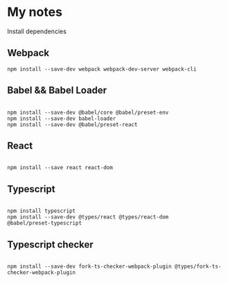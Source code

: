 # My notes

Install dependencies

## Webpack

```
npm install --save-dev webpack webpack-dev-server webpack-cli

```

## Babel && Babel Loader

```

npm install --save-dev @babel/core @babel/preset-env
npm install --save-dev babel-loader
npm install --save-dev @babel/preset-react

```

## React

```

npm install --save react react-dom

```

## Typescript

```

npm install typescript
npm install --save-dev @types/react @types/react-dom
@babel/preset-typescript

```

## Typescript checker

```

npm install --save-dev fork-ts-checker-webpack-plugin @types/fork-ts-checker-webpack-plugin

```
